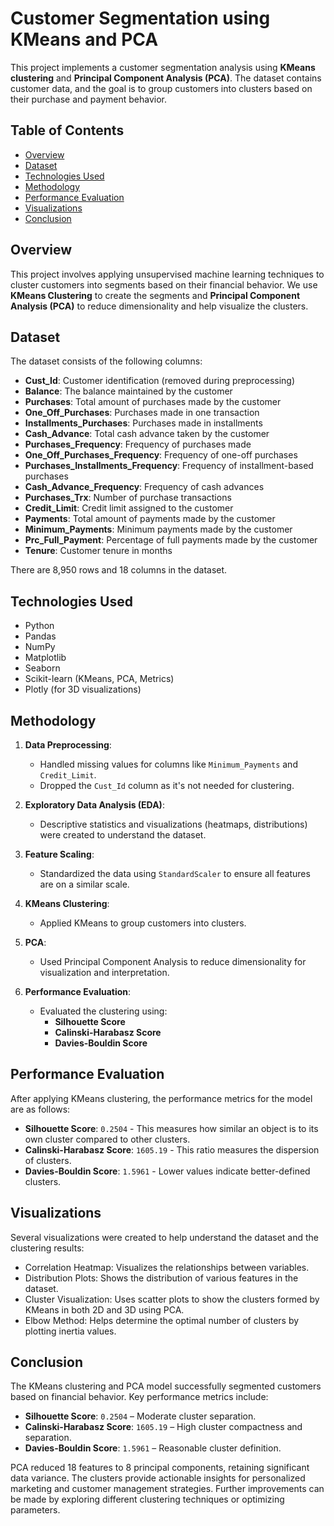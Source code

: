 # Customer Segmentation using KMeans and PCA

This project implements a customer segmentation analysis using **KMeans clustering** and **Principal Component Analysis (PCA)**. The dataset contains customer data, and the goal is to group customers into clusters based on their purchase and payment behavior.

## Table of Contents
- [Overview](#overview)
- [Dataset](#dataset)
- [Technologies Used](#technologies-used)
- [Methodology](#methodology)
- [Performance Evaluation](#performance-evaluation)
- [Visualizations](#visualizations)
- [Conclusion](#Conclusion)


## Overview
This project involves applying unsupervised machine learning techniques to cluster customers into segments based on their financial behavior. We use **KMeans Clustering** to create the segments and **Principal Component Analysis (PCA)** to reduce dimensionality and help visualize the clusters.

## Dataset
The dataset consists of the following columns:

- **Cust_Id**: Customer identification (removed during preprocessing)
- **Balance**: The balance maintained by the customer
- **Purchases**: Total amount of purchases made by the customer
- **One_Off_Purchases**: Purchases made in one transaction
- **Installments_Purchases**: Purchases made in installments
- **Cash_Advance**: Total cash advance taken by the customer
- **Purchases_Frequency**: Frequency of purchases made
- **One_Off_Purchases_Frequency**: Frequency of one-off purchases
- **Purchases_Installments_Frequency**: Frequency of installment-based purchases
- **Cash_Advance_Frequency**: Frequency of cash advances
- **Purchases_Trx**: Number of purchase transactions
- **Credit_Limit**: Credit limit assigned to the customer
- **Payments**: Total amount of payments made by the customer
- **Minimum_Payments**: Minimum payments made by the customer
- **Prc_Full_Payment**: Percentage of full payments made by the customer
- **Tenure**: Customer tenure in months

There are 8,950 rows and 18 columns in the dataset.

## Technologies Used
- Python
- Pandas
- NumPy
- Matplotlib
- Seaborn
- Scikit-learn (KMeans, PCA, Metrics)
- Plotly (for 3D visualizations)

## Methodology
1. **Data Preprocessing**:
    - Handled missing values for columns like `Minimum_Payments` and `Credit_Limit`.
    - Dropped the `Cust_Id` column as it's not needed for clustering.
  
2. **Exploratory Data Analysis (EDA)**:
    - Descriptive statistics and visualizations (heatmaps, distributions) were created to understand the dataset.

3. **Feature Scaling**:
    - Standardized the data using `StandardScaler` to ensure all features are on a similar scale.

4. **KMeans Clustering**:
    - Applied KMeans to group customers into clusters.

5. **PCA**:
    - Used Principal Component Analysis to reduce dimensionality for visualization and interpretation.

6. **Performance Evaluation**:
    - Evaluated the clustering using:
        - **Silhouette Score**
        - **Calinski-Harabasz Score**
        - **Davies-Bouldin Score**

## Performance Evaluation
After applying KMeans clustering, the performance metrics for the model are as follows:

- **Silhouette Score**: `0.2504` - This measures how similar an object is to its own cluster compared to other clusters.
- **Calinski-Harabasz Score**: `1605.19` - This ratio measures the dispersion of clusters.
- **Davies-Bouldin Score**: `1.5961` - Lower values indicate better-defined clusters.

## Visualizations
Several visualizations were created to help understand the dataset and the clustering results:

- Correlation Heatmap: Visualizes the relationships between variables.
- Distribution Plots: Shows the distribution of various features in the dataset.
- Cluster Visualization: Uses scatter plots to show the clusters formed by KMeans in both 2D and 3D using PCA.
- Elbow Method: Helps determine the optimal number of clusters by plotting inertia values.

## Conclusion

The KMeans clustering and PCA model successfully segmented customers based on financial behavior. Key performance metrics include:

- **Silhouette Score**: `0.2504` – Moderate cluster separation.
- **Calinski-Harabasz Score**: `1605.19` – High cluster compactness and separation.
- **Davies-Bouldin Score**: `1.5961` – Reasonable cluster definition.

PCA reduced 18 features to 8 principal components, retaining significant data variance. The clusters provide actionable insights for personalized marketing and customer management strategies. Further improvements can be made by exploring different clustering techniques or optimizing parameters.


